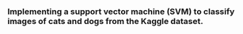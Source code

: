 ### Implementing a support vector machine (SVM) to classify images of cats and dogs from the Kaggle dataset.
